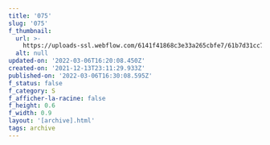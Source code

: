 ```yaml
---
title: '075'
slug: '075'
f_thumbnail:
  url: >-
    https://uploads-ssl.webflow.com/6141f41868c3e33a265cbfe7/61b7d31cc7098d10d9b62fb7_075.jpg
  alt: null
updated-on: '2022-03-06T16:20:08.450Z'
created-on: '2021-12-13T23:11:29.933Z'
published-on: '2022-03-06T16:30:08.595Z'
f_status: false
f_category: S
f_afficher-la-racine: false
f_height: 0.6
f_width: 0.9
layout: '[archive].html'
tags: archive
---
```




